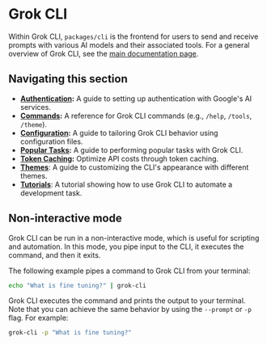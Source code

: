 # Grok CLI

Within Grok CLI, `packages/cli` is the frontend for users to send and receive prompts with various AI models and their associated tools. For a general overview of Grok CLI, see the [main documentation page](../index.md).

## Navigating this section

- **[Authentication](./authentication.md):** A guide to setting up authentication with Google's AI services.
- **[Commands](./commands.md):** A reference for Grok CLI commands (e.g., `/help`, `/tools`, `/theme`).
- **[Configuration](./configuration.md):** A guide to tailoring Grok CLI behavior using configuration files.
- **[Popular Tasks](../popular-tasks.md):** A guide to performing popular tasks with Grok CLI.
- **[Token Caching](./token-caching.md):** Optimize API costs through token caching.
- **[Themes](./themes.md)**: A guide to customizing the CLI's appearance with different themes.
- **[Tutorials](tutorials.md)**: A tutorial showing how to use Grok CLI to automate a development task.

## Non-interactive mode

Grok CLI can be run in a non-interactive mode, which is useful for scripting and automation. In this mode, you pipe input to the CLI, it executes the command, and then it exits.

The following example pipes a command to Grok CLI from your terminal:

```bash
echo "What is fine tuning?" | grok-cli
```

Grok CLI executes the command and prints the output to your terminal. Note that you can achieve the same behavior by using the `--prompt` or `-p` flag. For example:

```bash
grok-cli -p "What is fine tuning?"
```
